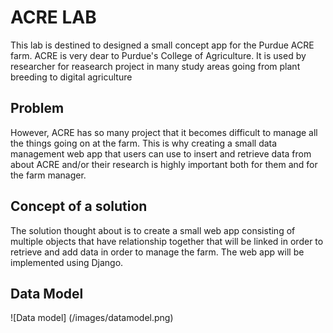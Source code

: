 # ACRE LAB #

This lab is destined to designed a small concept app for the Purdue ACRE farm. 
ACRE is very dear to Purdue's College of Agriculture. It is used by researcher for reasearch project 
in many study areas going from plant breeding to digital agriculture


## Problem ##

However, ACRE has so many project that it becomes difficult to manage all the things going on at the farm. This is why creating a small data management web app that users can use to insert and retrieve data from about ACRE and/or
their research is highly important both for them and for the farm manager.

## Concept of a solution ## 

The solution thought about is to create a small web app consisting of multiple objects that have relationship together that will be linked in order to retrieve and add data in order to manage the farm. The web app will be implemented using Django.

## Data Model ##

![Data model] (/images/datamodel.png)